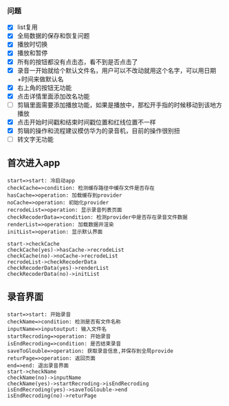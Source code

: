 ###  问题

 - [x] list复用
 - [x] 全局数据的保存和恢复问题
 - [x] 播放时切换
 - [x] 播放和暂停
- [x] 所有的按钮都没有点击态，看不到是否点击了
- [x] 录音一开始就给个默认文件名，用户可以不改动就用这个名字，可以用日期+时间来做默认名
- [x] 右上角的按钮无功能
- [x] 点击详情里面添加改名功能
- [ ] 剪辑里面需要添加播放功能，如果是播放中，那松开手指的时候移动到该地方播放
- [x] 点击开始时间戳和结束时间戳位置和红线位置不一样
- [x] 剪辑的操作和流程建议模仿华为的录音机，目前的操作很别扭
- [ ] 转文字无功能

## 首次进入app

```flow
start=>start: 冷启动app
checkCache=>condition: 检测缓存路径中缓存文件是否存在
hasCache=>operation: 加载缓存到provider
noCache=>operation: 初始化provider
recrodeList=>operation: 显示录音列表页面
checkRecoderData=>condition: 检测provider中是否存在录音文件数据
renderList=>operation: 加载数据并渲染
initList=>operation: 显示默认界面

start->checkCache
checkCache(yes)->hasCache->recrodeList
checkCache(no)->noCache->recrodeList
recrodeList->checkRecoderData
checkRecoderData(yes)->renderList
checkRecoderData(no)->initList
```

## 录音界面

```flow
start=>start: 开始录音
checkName=>condition: 检测是否有文件名称
inputName=>inputoutput: 输入文件名
startRecroding=>operation: 开始录音
isEndRecroding=>condition: 是否结束录音
saveToGlouble=>operation: 获取录音信息,并保存到全局provide
returPage=>operation: 返回页面
end=>end: 退出录音界面
start->checkName
checkName(no)->inputName
checkName(yes)->startRecroding->isEndRecroding
isEndRecroding(yes)->saveToGlouble->end
isEndRecroding(no)->returPage
```




